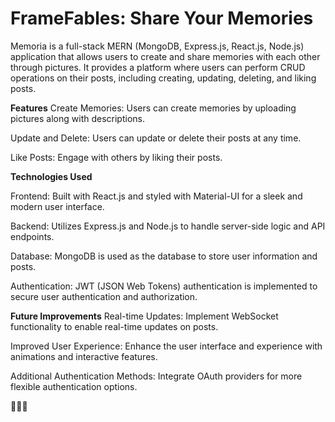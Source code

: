# FrameFables: Share Your Memories
Memoria is a full-stack MERN (MongoDB, Express.js, React.js, Node.js) application that allows users to create and share memories with each other through pictures. It provides a platform where users can perform CRUD operations on their posts, including creating, updating, deleting, and liking posts.







**Features**
Create Memories: Users can create memories by uploading pictures along with descriptions.


Update and Delete: Users can update or delete their posts at any time.


Like Posts: Engage with others by liking their posts.






**Technologies Used**


Frontend: Built with React.js and styled with Material-UI for a sleek and modern user interface.


Backend: Utilizes Express.js and Node.js to handle server-side logic and API endpoints.


Database: MongoDB is used as the database to store user information and posts.


Authentication: JWT (JSON Web Tokens) authentication is implemented to secure user authentication and authorization.











**Future Improvements**
Real-time Updates: Implement WebSocket functionality to enable real-time updates on posts.


Improved User Experience: Enhance the user interface and experience with animations and interactive features.


Additional Authentication Methods: Integrate OAuth providers for more flexible authentication options.

🍉🍉🍉
